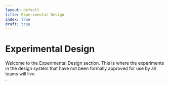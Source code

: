 ```yaml
---
layout: default
title: Experimental Design
index: true
draft: true
---
```


# Experimental Design

<div class="va-introtext">
Welcome to the Experimental Design section. This is where the experiments in the design system that have not been formally approved for use by all teams will live. 
</div>.
